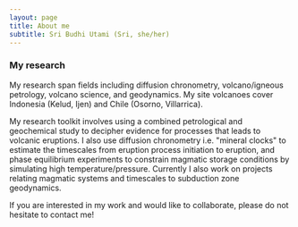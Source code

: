 ```yaml
---
layout: page
title: About me
subtitle: Sri Budhi Utami (Sri, she/her)
---
```


### My research
My research span fields including diffusion chronometry, volcano/igneous petrology, volcano science, and geodynamics. My site volcanoes cover Indonesia (Kelud, Ijen) and Chile (Osorno, Villarrica). 

My research toolkit involves using a combined petrological and geochemical study to decipher evidence for processes that leads to volcanic eruptions. I also use diffusion chronometry i.e. "mineral clocks" to estimate the timescales from eruption process initiation to eruption, and phase equilibrium experiments to constrain magmatic storage conditions by simulating high temperature/pressure. Currently I also work on projects relating magmatic systems and timescales to subduction zone geodynamics.

If you are interested in my work and would like to collaborate, please do not hesitate to contact me!
